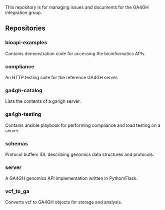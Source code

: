 This repository is for managing issues and documents for the GA4GH integration group.

## Repositories

### bioapi-examples

Contains demonstration code for accessing the bioinformatics APIs.

### compliance

An HTTP testing suite for the reference GA4GH server.

### ga4gh-catalog

Lists the contents of a ga4gh server.

### ga4gh-testing

Contains ansible playbook for performing compliance and load testing on a server.

### schemas

Protocol buffers IDL describing genomics data structures and protocols.

### server

A GA4GH genomics API implementation written in Python/Flask.

### vcf_to_ga

Converts vcf to GA4GH objects for storage and analysis.
